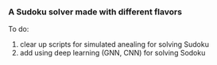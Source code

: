 ### A Sudoku solver made with different flavors

To do:
1. clear up scripts for simulated anealing for solving Sudoku
2. add using deep learning (GNN, CNN) for solving Sodoku
